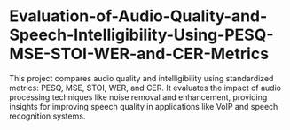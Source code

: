 # Evaluation-of-Audio-Quality-and-Speech-Intelligibility-Using-PESQ-MSE-STOI-WER-and-CER-Metrics
This project compares audio quality and intelligibility using standardized metrics: PESQ, MSE, STOI, WER, and CER. It evaluates the impact of audio processing techniques like noise removal and enhancement, providing insights for improving speech quality in applications like VoIP and speech recognition systems.

